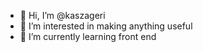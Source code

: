 - 👋 Hi, I’m @kaszageri
- 👀 I’m interested in making anything useful
- 🌱 I’m currently learning front end
